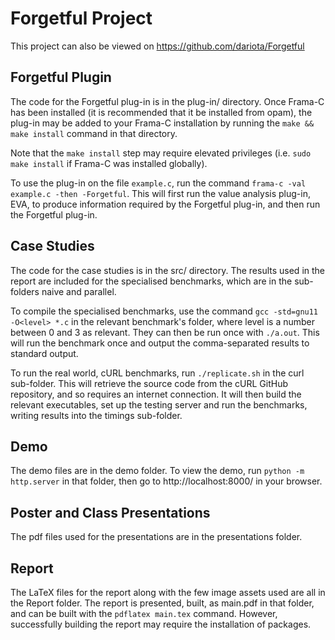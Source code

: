 # Forgetful Project

This project can also be viewed on https://github.com/dariota/Forgetful

## Forgetful Plugin

The code for the Forgetful plug-in is in the plug-in/ directory. Once Frama-C has been installed (it is recommended that it be installed from opam), the plug-in may be added to your Frama-C installation by running the `make && make install` command in that directory.

Note that the `make install` step may require elevated privileges (i.e. `sudo make install` if Frama-C was installed globally).

To use the plug-in on the file `example.c`, run the command `frama-c -val example.c -then -Forgetful`. This will first run the value analysis plug-in, EVA, to produce information required by the Forgetful plug-in, and then run the Forgetful plug-in.

## Case Studies

The code for the case studies is in the src/ directory. The results used in the report are included for the specialised benchmarks, which are in the sub-folders naive and parallel.

To compile the specialised benchmarks, use the command `gcc -std=gnu11 -O<level> *.c` in the relevant benchmark's folder, where level is a number between 0 and 3 as relevant. They can then be run once with `./a.out`. This will run the benchmark once and output the comma-separated results to standard output.

To run the real world, cURL benchmarks, run `./replicate.sh` in the curl sub-folder. This will retrieve the source code from the cURL GitHub repository, and so requires an internet connection. It will then build the relevant executables, set up the testing server and run the benchmarks, writing results into the timings sub-folder.

## Demo

The demo files are in the demo folder. To view the demo, run `python -m http.server` in that folder, then go to http://localhost:8000/ in your browser.

## Poster and Class Presentations

The pdf files used for the presentations are in the presentations folder.

## Report

The LaTeX files for the report along with the few image assets used are all in the Report folder. The report is presented, built, as main.pdf in that folder, and can be built with the `pdflatex main.tex` command. However, successfully building the report may require the installation of packages.
